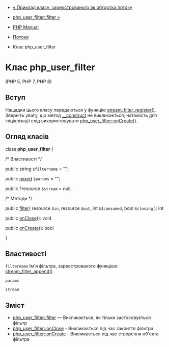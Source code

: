 - [« Приклад класу, зареєстрованого як обгортка потоку](stream.streamwrapper.example-1.md)
- [php_user_filter::filter »](php-user-filter.filter.md)

- [PHP Manual](index.md)
- [Потоки](book.stream.md)
- Клас php_user_filter

# Клас php_user_filter

(PHP 5, PHP 7, PHP 8)

## Вступ

Нащадки цього класу передаються у функцію
[stream_filter_register()](function.stream-filter-register.md).
Зверніть увагу, що метод
[\_\_construct](language.oop5.decon.md#object.construct) не
викликається; натомість для ініціалізації слід використовувати
[php_user_filter::onCreate()](php-user-filter.oncreate.md).

## Огляд класів

class **php_user_filter** {

/\* Властивості \*/

public string `$filtername` = "";

public
[mixed](language.types.declarations.md#language.types.declarations.mixed)
`$params` = "";

public ?resource `$stream` = null;

/\* Методи \*/

public [filter](php-user-filter.filter.md)(
resource `$in`,
resource `$out`,
int `&$consumed`,
bool `$closing`
): int

public [onClose](php-user-filter.onclose.md)(): void

public [onCreate](php-user-filter.oncreate.md)(): bool

}

## Властивості

`filtername`
Ім'я фільтра, зареєстрованого функцією
[stream_filter_append()](function.stream-filter-append.md).

`params`

`stream`

## Зміст

- [php_user_filter::filter](php-user-filter.filter.md) — Викликається,
як тільки застосовується фільтр
- [php_user_filter::onClose](php-user-filter.onclose.md) -
Викликається під час закриття фільтра
- [php_user_filter::onCreate](php-user-filter.oncreate.md) -
Викликається під час створення об'єкта фільтра

